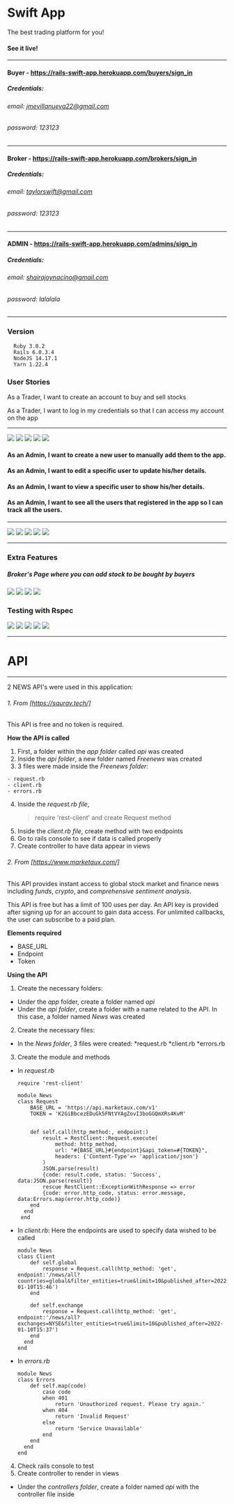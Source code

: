 # Swift App

The best trading platform for you!

#### See it live! 
<hr/>

#### Buyer - https://rails-swift-app.herokuapp.com/buyers/sign_in
##### Credentials: 
###### email: jmevillanueva22@gmail.com
###### password: 123123
<hr/>

#### Broker - https://rails-swift-app.herokuapp.com/brokers/sign_in
##### Credentials: 
###### email: taylorswift@gmail.com
###### password: 123123

<hr/>

#### ADMIN - https://rails-swift-app.herokuapp.com/admins/sign_in
##### Credentials: 
###### email: shairajoynacino@gmail.com
###### password: lalalala

<hr/>

### Version

```
  Ruby 3.0.2
  Rails 6.0.3.4
  NodeJS 14.17.1
  Yarn 1.22.4
```

### User Stories

As a Trader, I want to create an account to buy and sell stocks

As a Trader, I want to log in my credentials so that I can access my account on the app
<hr/>

![](app/assets/images/docs/buyer_sign_up.png)
![](app/assets/images/docs/buyer_sign_in.png)
![](app/assets/images/docs/buyer_buystock.png)
![](app/assets/images/docs/selling_page.png)
![](app/assets/images/docs/sold_stock.png)


#### As an Admin, I want to create a new user to manually add them to the app.
#### As an Admin, I want to edit a specific user to update his/her details.
#### As an Admin, I want to view a specific user to show his/her details.
#### As an Admin, I want to see all the users that registered in the app so I can track all the users.
<hr/> 


![](app/assets/images/docs/ScreenShot2022-01-15at8.26.29AM.png)
![](app/assets/images/docs/ScreenShot2022-01-15at8.26.49AM.png)
![](app/assets/images/docs/ScreenShot2022-01-15at8.27.16AM.png)
![](app/assets/images/docs/ScreenShot2022-01-15at8.27.37AM.png)
![](app/assets/images/docs/ScreenShot2022-01-15at8.27.55AM.png)


<hr/>

### Extra Features
##### Broker's Page where you can add stock to be bought by buyers

![](app/assets/images/docs/buyer1.png)
![](app/assets/images/docs/buyer2.png)
![](app/assets/images/docs/buyer3.png)
![](app/assets/images/docs/buyer4.png)

### Testing with Rspec

![](app/assets/images/docs/testing1.png)
![](app/assets/images/docs/testing2.png)
![](app/assets/images/docs/testing3.png)
![](app/assets/images/docs/testing4.png)
![](app/assets/images/docs/testing5.png)


<hr/>

# API
<hr/>
2 NEWS API's were used in this application:

###### 1. From [https://saurav.tech/]

This API is free and no token is required.

**How the API is called**
1. First, a folder within the *app folder* called *api* was created
2. Inside the *api folder*, a new folder named *Freenews* was created
3. 3 files were made inside the *Freenews folder*:
```
- request.rb
- client.rb
- errors.rb

```
4. Inside the *request.rb file*,
    >require 'rest-client'
    and create Request method
5. Inside the *client.rb file*, create method with two endpoints
6. Go to rails console to see if data is called properly
7. Create controller to have data appear in views


###### 2. From [https://www.marketaux.com/]

This API provides instant access to global stock market and finance news including *funds*, *crypto*, and *comprehensive sentiment analysis*.

This API is free but has a limit of 100 uses per day. An API key is provided after signing up for an account to gain data access.
For unlimited callbacks, the user can subscribe to a paid plan.

**Elements required**
* BASE_URL
* Endpoint
* Token

**Using the API**
1. Create the necessary folders:
  - Under the *app* folder, create a folder named *api*
  - Under the *api folder*, create a folder with a name related to the API. In this case, a folder named *News* was created
2. Create the necessary files:
  - In the *News folder*, 3 files were created:
    *request.rb
    *client.rb
    *errors.rb
3. Create the module and methods
  - In *request.rb* 

    ```
    require 'rest-client'

    module News
    class Request
        BASE_URL = 'https://api.marketaux.com/v1'
        TOKEN = 'K2GiBbcezEDuGk5FNtVYAgZovI3boGGQmXRs4KvM'


        def self.call(http_method:, endpoint:)
            result = RestClient::Request.execute(
                method: http_method,
                url: "#{BASE_URL}#{endpoint}&api_token=#{TOKEN}",
                headers: {'Content-Type'=> 'application/json'}
            )
            JSON.parse(result)
            {code: result.code, status: 'Success', data:JSON.parse(result)}
            rescue RestClient::ExceptionWithResponse => error
            {code: error.http_code, status: error.message, data:Errors.map(error.http_code)}
        end
      end
     end

    ```
  - In *client.rb*: Here the endpoints are used to specify data wished to be called

    ```
    module News
    class Client
        def self.global
            response = Request.call(http_method: 'get', endpoint:'/news/all?countries=global&filter_entities=true&limit=10&published_after=2022-01-10T15:46')
        end

        def self.exchange
            response = Request.call(http_method: 'get', endpoint:'/news/all?exchanges=NYSE&filter_entities=true&limit=10&published_after=2022-01-10T15:37')
        end
      end
    end

    ```

  - In *errors.rb*

    ```
    module News
    class Errors
        def self.map(code)
            case code
            when 401
                return 'Unauthorized request. Please try again.'
            when 404
                return 'Invalid Request'
            else
                return 'Service Unavailable'
            end
        end
      end
    end
    ```
4. Check rails console to test 
5. Create controller to render in views
  * Under the *controllers folder*, create a folder named *api* with the controller file inside

